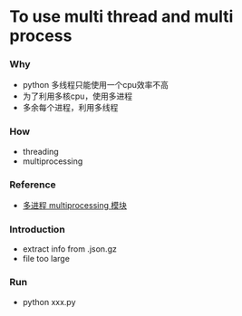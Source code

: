# To use multi thread and multi process

### Why
- python 多线程只能使用一个cpu效率不高
- 为了利用多核cpu，使用多进程
- 多余每个进程，利用多线程


### How
- threading
- multiprocessing

### Reference
- [多进程 multiprocessing 模块](https://blog.csdn.net/cityzenoldwang/article/details/78584175)

### Introduction
- extract info from .json.gz 
- file too large


### Run
- python xxx.py
